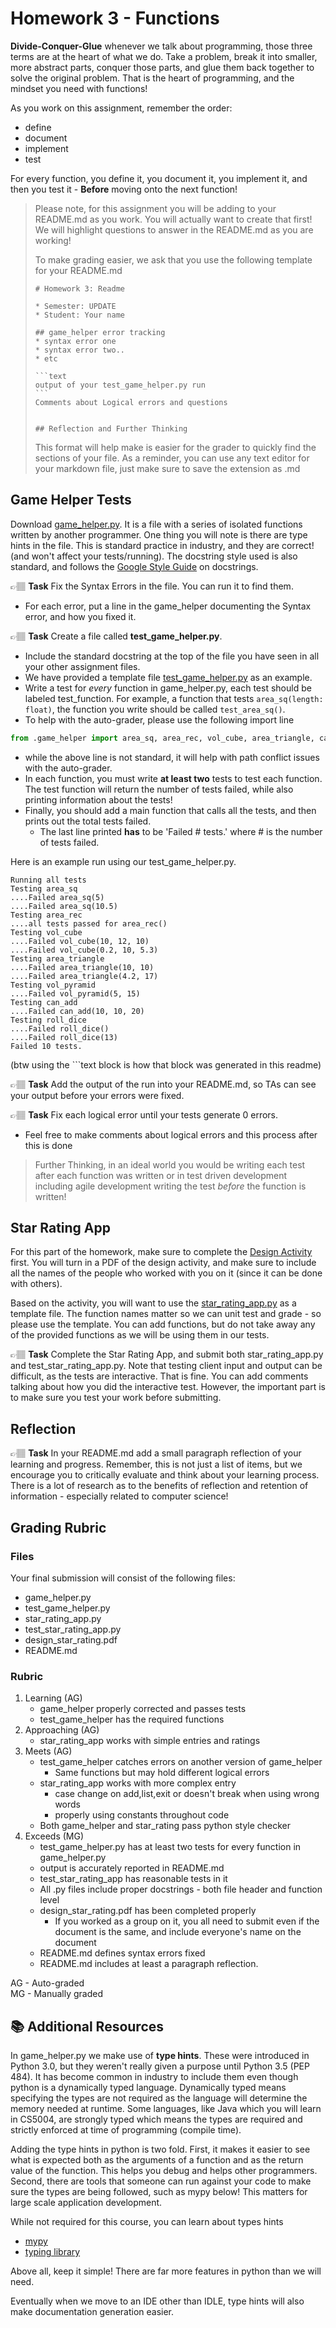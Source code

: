 # Homework 3 - Functions

**Divide-Conquer-Glue** whenever we talk about programming, those three terms are at the heart of what we do. Take a problem,
break it into smaller, more abstract parts, conquer those parts, and glue them back together to solve the original problem. That is the heart of programming, and the mindset you need with functions! 

As you work on this assignment, remember the order:

* define
* document
* implement
* test

For every function, you define it, you document it, you implement it, and then you test it - **Before** moving onto the next function!

> Please note, for this assignment you will be adding to your README.md as you work. You will actually want to create that first!
> We will highlight questions to answer in the README.md as you are working!
>
> To make grading easier, we ask that you use the following template for your README.md
> ````text
> # Homework 3: Readme
> 
> * Semester: UPDATE
> * Student: Your name
> 
> ## game_helper error tracking
> * syntax error one
> * syntax error two..
> * etc
>
> ```text
> output of your test_game_helper.py run
> ```
> Comments about Logical errors and questions
>
> 
> ## Reflection and Further Thinking
>
>````
> This format will help make is easier for the grader to quickly find the sections of your file. As a reminder, you can use 
> any text editor for your markdown file, just make sure to save the extension as .md



## Game Helper Tests

Download [game_helper.py](game_helper.py). It is a file with a series of isolated functions written by another programmer. One thing you will note is there are type hints in the file. This is standard practice in industry, and they are correct! (and won't affect your tests/running). The docstring style used is also standard, and follows the [Google Style Guide](https://google.github.io/styleguide/pyguide.html#383-functions-and-methods) on docstrings. 

👉🏽 **Task** Fix the Syntax Errors in the file. You can run it to find them. 
* For each error, put a line in the game_helper documenting the Syntax error, and how you fixed it. 



👉🏽 **Task** Create a file called **test_game_helper.py**. 
* Include the standard docstring at the top of the file you have seen in all your other assignment files. 
* We have provided a template file [test_game_helper.py](test_game_helper.py) as an example.
* Write a test for *every* function in game_helper.py, each test should be labeled test_function. For example, a function that tests `area_sq(length: float)`, the function you write should be called `test_area_sq()`.
* To help with the auto-grader, please use the following import line  
```python
from .game_helper import area_sq, area_rec, vol_cube, area_triangle, can_add, roll_dice, vol_pyramid
```
* while the above line is not standard, it will help with path conflict issues with the auto-grader.
* In each function, you must write **at least two** tests to test each function. The test function will return the number of tests failed, while also printing information about the tests!
* Finally, you should add a main function that calls all the tests, and then prints out the total tests failed. 
  * The last line printed **has** to be 'Failed # tests.' where # is the number of tests failed.

Here is an example run using our test_game_helper.py.

```text
Running all tests
Testing area_sq
....Failed area_sq(5)
....Failed area_sq(10.5)
Testing area_rec
....all tests passed for area_rec()
Testing vol_cube
....Failed vol_cube(10, 12, 10)
....Failed vol_cube(0.2, 10, 5.3)
Testing area_triangle
....Failed area_triangle(10, 10)
....Failed area_triangle(4.2, 17)
Testing vol_pyramid
....Failed vol_pyramid(5, 15)
Testing can_add
....Failed can_add(10, 10, 20)
Testing roll_dice
....Failed roll_dice()
....Failed roll_dice(13)
Failed 10 tests.
```
(btw using the ```text block is how that block was generated in this readme)

👉🏽 **Task**  Add the output of the run into your README.md, so TAs can see your output before your errors were fixed.

👉🏽 **Task** Fix each logical error until your tests generate 0 errors. 
* Feel free to make comments about logical errors and this process after this is done

> Further Thinking, in an ideal world you would be writing each test after each function was written or in test driven development including agile development writing the test *before* the function is written!

## Star Rating App

For this part of the homework, make sure to complete the [Design Activity](https://github.com/CS5001-khoury/Handouts/raw/main/Module3/design_star_rating_app.docx) first. You will turn in a PDF of the design activity, and make sure to include all the names of the people who worked with you on it (since it can be done with others). 

Based on the activity, you will want to use the [star_rating_app.py](star_rating_app.py) as a template file. The function names matter so we can unit test and grade - so please use the template. You can add functions, but do not take away any of the provided functions as we will be using them in our tests. 


👉🏽 **Task** Complete the Star Rating App, and submit both star_rating_app.py and test_star_rating_app.py. Note that testing client input and output can be difficult, as the tests are interactive. That is fine. You can add comments talking about how you did the interactive test. However, the important part is to make sure you test your work before submitting. 


## Reflection

👉🏽 **Task** In your README.md add a small paragraph reflection of your learning and progress. Remember, this is not just a list of items, but we encourage you to critically evaluate and think about your learning process. There is a lot of research as to the benefits of reflection and retention of information - especially related to computer science!

## Grading Rubric

### Files
Your final submission will consist of the following files:
* game_helper.py
* test_game_helper.py
* star_rating_app.py
* test_star_rating_app.py
* design_star_rating.pdf 
* README.md


### Rubric
1. Learning (AG)
   * game_helper properly corrected and passes tests
   * test_game_helper has the required functions
2. Approaching  (AG)
   * star_rating_app works with simple entries and ratings
3. Meets  (AG)
   * test_game_helper catches errors on another version of game_helper 
     * Same functions but  may hold different logical errors
   * star_rating_app works with more complex entry
     * case change on add,list,exit or doesn't break when using wrong words
     * properly using constants throughout code
   * Both game_helper and star_rating pass python style checker
4. Exceeds  (MG)
   * test_game_helper.py has at least two tests for every function in game_helper.py
   * output is accurately reported in README.md
   * test_star_rating_app has reasonable tests in it
   * All .py files include proper docstrings - both file header and function level
   * design_star_rating.pdf has been completed properly 
     * If you worked as a group on it, you all need to submit even if the document is the same, and include everyone's name on the document
   * README.md defines syntax errors fixed
   * README.md includes at least a paragraph reflection.


AG - Auto-graded  
MG - Manually graded


## 📚 Additional Resources

In game_helper.py we make use of **type hints**. These were introduced in Python 3.0, but they weren't really given a purpose until Python 3.5 (PEP 484). It has become common in industry to include them even though python is a dynamically typed language. Dynamically typed means specifying the types are not required as the language will determine the memory needed at runtime. Some languages, like Java which you will learn in CS5004, are strongly typed which means the types are required and strictly enforced at time of programming (compile time). 

Adding the type hints in python is two fold. First, it makes it easier to see what is expected both as the arguments of a function and as the return value of the function. This helps you debug and helps other programmers. Second, there are tools that someone can run against your code to make sure the types are being followed, such as mypy below! This matters for large scale application development.

While not required for this course, you can learn about types hints
* [mypy](https://mypy.readthedocs.io/en/latest/)
* [typing library](https://docs.python.org/3/library/typing.html)

Above all, keep it simple! There are far more features in python than we will need. 

Eventually when we move to an IDE other than IDLE, type hints will also make documentation generation easier.
